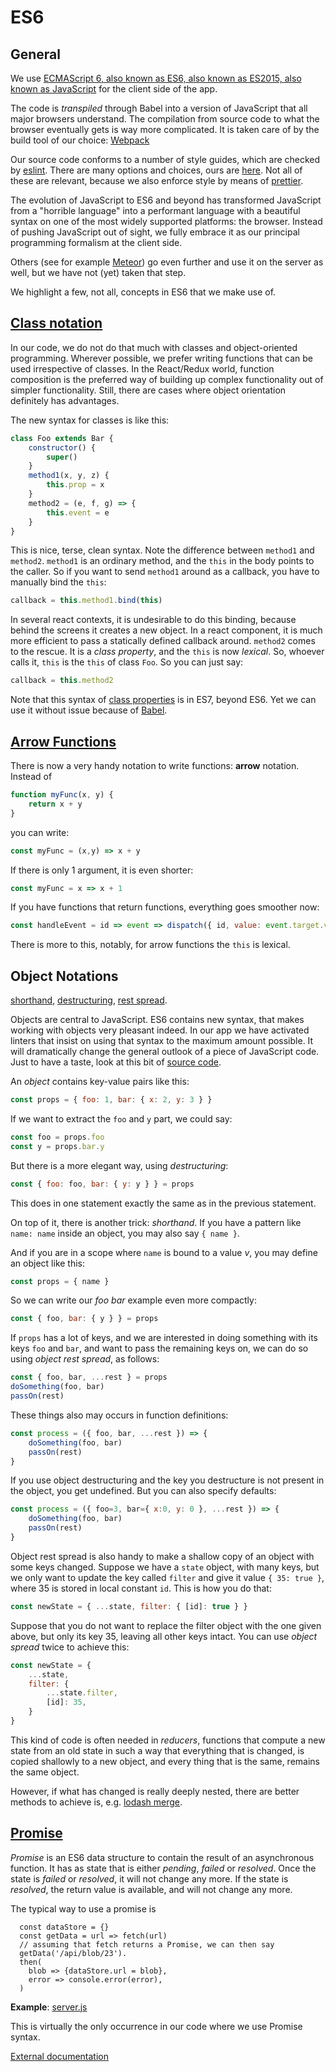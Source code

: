 # ES6

## General

We use
[ECMAScript 6, also known as ES6, also known as ES2015, also known as JavaScript]({{babel}}/learn-es2015/)
for the client side of the app.

The code is *transpiled* through Babel into a version of JavaScript that all
major browsers understand. The compilation from source code to what the browser
eventually gets is way more complicated. It is taken care of by the build tool
of our choice: [Webpack]({{webpack}})

Our source code conforms to a number of style guides, which are checked by
[eslint]({{eslint}}). There are many options and choices, ours are
[here]({{clientBase}}/eslint.yaml). Not all of these are relevant, because
we also enforce style by means of [prettier]({{prettier}}).

The evolution of JavaScript to ES6 and beyond has transformed JavaScript from a
"horrible language" into a performant language with a beautiful syntax on one of
the most widely supported platforms: the browser. Instead of pushing JavaScript
out of sight, we fully embrace it as our principal programming formalism at the
client side.

Others (see for example [Meteor]({{meteor}})) go even further and use it on
the server as well, but we have not (yet) taken that step.

We highlight a few, not all, concepts in ES6 that we make use of.

## [Class notation]({{babel}}/learn-es2015/#ecmascript-2015-features-classes)

In our code, we do not do that much with classes and object-oriented
programming. Wherever possible, we prefer writing functions that can be used
irrespective of classes. In the React/Redux world, function composition is the
preferred way of building up complex functionality out of simpler functionality.
Still, there are cases where object orientation definitely has advantages.

The new syntax for classes is like this:

```JavaScript
class Foo extends Bar {
    constructor() {
        super()
    }
    method1(x, y, z) {
        this.prop = x
    }
    method2 = (e, f, g) => {
        this.event = e
    }
}
```

This is nice, terse, clean syntax. Note the difference between `method1` and
`method2`. `method1` is an ordinary method, and the `this` in the body points to
the caller. So if you want to send `method1` around as a callback, you have to
manually bind the `this`:

```JavaScript
callback = this.method1.bind(this)
```

In several react contexts, it is undesirable to do this binding, because behind
the screens it creates a new object. In a react component, it is much more
efficient to pass a statically defined callback around. `method2` comes to the
rescue. It is a *class property*, and the `this` is now *lexical*. So, whoever
calls it, `this` is the `this` of class `Foo`. So you can just say:

```JavaScript
callback = this.method2
```

Note that this syntax of [class properties]({{es7cp}}) is in ES7, beyond
ES6. Yet we can use it without issue because of
[Babel]({{babel}}/docs/plugins/transform-class-properties/).

## [Arrow Functions]({{babel}}/learn-es2015/#ecmascript-2015-features-arrows-and-lexical-this)

There is now a very handy notation to write functions: **arrow** notation.
Instead of

```JavaScript
function myFunc(x, y) {
    return x + y
}
```

you can write:

```JavaScript
const myFunc = (x,y) => x + y
```

If there is only 1 argument, it is even shorter:

```JavaScript
const myFunc = x => x + 1
```

If you have functions that return functions, everything goes smoother now:

```JavaScript
const handleEvent = id => event => dispatch({ id, value: event.target.value })
```

There is more to this, notably, for arrow functions the `this` is lexical.

## Object Notations

[shorthand]({{javascript}}/Operators/Object_initializer),
[destructuring]({{babel}}/learn-es2015/#ecmascript-2015-features-destructuring),
[rest spread]({{babel}}/learn-es2015/#ecmascript-2015-features-destructuring).

Objects are central to JavaScript. ES6 contains new syntax, that makes working
with objects very pleasant indeed. In our app we have activated linters that
insist on using that syntax to the maximum amount possible. It will dramatically
change the general outlook of a piece of JavaScript code. Just to have a taste,
look at this bit of [source code]({{appBase}}/components/ListFilter.jsx).

An *object* contains key-value pairs like this:

```JavaScript
const props = { foo: 1, bar: { x: 2, y: 3 } }
```

If we want to extract the `foo` and `y` part, we could say:

```JavaScript
const foo = props.foo
const y = props.bar.y
```

But there is a more elegant way, using *destructuring*:

```JavaScript
const { foo: foo, bar: { y: y } } = props
```

This does in one statement exactly the same as in the previous statement.

On top of it, there is another trick: *shorthand*. If you have a pattern like
`name: name` inside an object, you may also say `{ name }`.

And if you are in a scope where `name` is bound to a value *v*, you may define
an object like this:

```JavaScript
const props = { name }
```

So we can write our *foo bar* example even more compactly:

```JavaScript
const { foo, bar: { y } } = props
```

If `props` has a lot of keys, and we are interested in doing something with its
keys `foo` and `bar`, and want to pass the remaining keys on, we can do so using
*object rest spread*, as follows:

```JavaScript
const { foo, bar, ...rest } = props
doSomething(foo, bar)
passOn(rest)
```

These things also may occurs in function definitions:

```JavaScript
const process = ({ foo, bar, ...rest }) => {
    doSomething(foo, bar)
    passOn(rest)
}
```

If you use object destructuring and the key you destructure is not present in
the object, you get undefined. But you can also specify defaults:

```JavaScript
const process = ({ foo=3, bar={ x:0, y: 0 }, ...rest }) => {
    doSomething(foo, bar)
    passOn(rest)
}
```

Object rest spread is also handy to make a shallow copy of an object with some
keys changed. Suppose we have a `state` object, with many keys, but we only want
to update the key called `filter` and give it value `{ 35: true }`, where 35 is
stored in local constant `id`. This is how you do that:

```JavaScript
const newState = { ...state, filter: { [id]: true } }
```

Suppose that you do not want to replace the filter object with the one given
above, but only its key 35, leaving all other keys intact. You can use *object
spread* twice to achieve this:

```JavaScript
const newState = {
    ...state,
    filter: {
        ...state.filter,
        [id]: 35,
    }
}
```

This kind of code is often needed in *reducers*, functions that compute a new
state from an old state in such a way that everything that is changed, is copied
shallowly to a new object, and every thing that is the same, remains the same
object.

However, if what has changed is really deeply nested, there are better methods
to achieve is, e.g. [lodash merge]({{lodash}}/#merge).

## [Promise]({{javascript}}/Global_Objects/Promise)

*Promise* is an ES6 data structure to contain the result of an asynchronous
function. It has as state that is either *pending*, *failed* or *resolved*. Once
the state is *failed* or *resolved*, it will not change any more. If the state
is *resolved*, the return value is available, and will not change any more.

The typical way to use a promise is

      const dataStore = {}
      const getData = url => fetch(url)
      // assuming that fetch returns a Promise, we can then say
      getData('/api/blob/23').
      then(
        blob => {dataStore.url = blob},
        error => console.error(error),
      )

**Example**: [server.js]({{libBase}}/server.js)

This is virtually the only occurrence in our code where we use Promise syntax.

[External documentation]({{javascript}}/Global_Objects/Promise)
